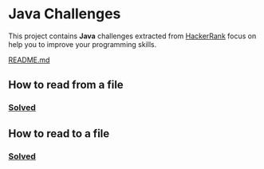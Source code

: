 # Java Challenges

This project contains **Java** challenges extracted from [HackerRank](https://www.hackerrank.com/domains/java) focus on help you to improve your programming skills.

[README.md](../../README.md#how-to-readwrite-fromto-files)

## How to read from a file

### [Solved](../../src/main/java/com/prottonne/challenges/MyFileReader.java)

## How to read to a file

### [Solved](../../src/main/java/com/prottonne/challenges/MyFileWriter.java)
